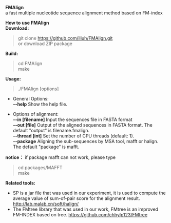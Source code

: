 **FMAlign**  
a fast multiple nucleotide sequence alignment method based on FM-index  

**How to use FMAlign**  
**Download:**  
>git clone https://github.com/iliuh/FMAlign.git  
>or download ZIP package  

**Build:**  
>cd FMAlign   
>make  

**Usage:**  
>./FMAlign [options]

* General Options:  
**--help**                  Show the help file.  

* Options of alignment:  
**--in [filename]**         Input the sequences file in FASTA format  
**--out [file]**           Output of the aligned sequences in FASTA format. The default "output" is filename.fmalign.  
**--thread [int]**          Set the number of CPU threads (default: 1).  
**--package**               Aligning the sub-sequences by MSA tool, mafft or halign. The default "package" is mafft.

**notice：** if package mafft can not work, please type
>cd packages/MAFFT  
>make

**Related tools:**   
* SP is a jar file that was used in our experiment, it is used to compute the average value of sum-of-pair score for the alignment result. http://lab.malab.cn/soft/halign/  
* The FMtree library that was used in our work, FMtree is an improved FM-INDEX based on tree. https://github.com/chhylp123/FMtree


